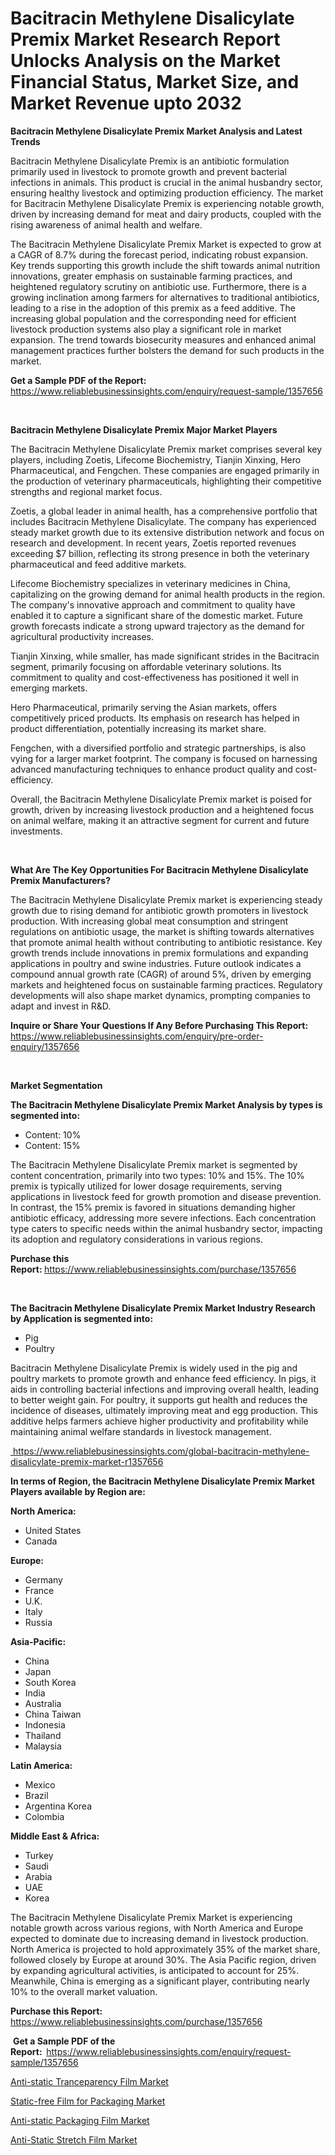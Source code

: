 <p><h1>Bacitracin Methylene Disalicylate Premix Market Research Report Unlocks Analysis on the Market Financial Status, Market Size, and Market Revenue upto 2032</h1></p><p><strong>Bacitracin Methylene Disalicylate Premix Market Analysis and Latest Trends</strong></p>
<p><p>Bacitracin Methylene Disalicylate Premix is an antibiotic formulation primarily used in livestock to promote growth and prevent bacterial infections in animals. This product is crucial in the animal husbandry sector, ensuring healthy livestock and optimizing production efficiency. The market for Bacitracin Methylene Disalicylate Premix is experiencing notable growth, driven by increasing demand for meat and dairy products, coupled with the rising awareness of animal health and welfare.</p><p>The Bacitracin Methylene Disalicylate Premix Market is expected to grow at a CAGR of 8.7% during the forecast period, indicating robust expansion. Key trends supporting this growth include the shift towards animal nutrition innovations, greater emphasis on sustainable farming practices, and heightened regulatory scrutiny on antibiotic use. Furthermore, there is a growing inclination among farmers for alternatives to traditional antibiotics, leading to a rise in the adoption of this premix as a feed additive. The increasing global population and the corresponding need for efficient livestock production systems also play a significant role in market expansion. The trend towards biosecurity measures and enhanced animal management practices further bolsters the demand for such products in the market.</p></p>
<p><strong>Get a Sample PDF of the Report:&nbsp;</strong> <a href="https://www.reliablebusinessinsights.com/enquiry/request-sample/1357656?utm_campaign=1847&utm_medium=2&utm_source=Github&utm_content=ia&utm_term=01022025&utm_id=bacitracin-methylene-disalicylate-premix">https://www.reliablebusinessinsights.com/enquiry/request-sample/1357656</a></p>
<p>&nbsp;</p>
<p><strong>Bacitracin Methylene Disalicylate Premix Major Market Players</strong></p>
<p><p>The Bacitracin Methylene Disalicylate Premix market comprises several key players, including Zoetis, Lifecome Biochemistry, Tianjin Xinxing, Hero Pharmaceutical, and Fengchen. These companies are engaged primarily in the production of veterinary pharmaceuticals, highlighting their competitive strengths and regional market focus.</p><p>Zoetis, a global leader in animal health, has a comprehensive portfolio that includes Bacitracin Methylene Disalicylate. The company has experienced steady market growth due to its extensive distribution network and focus on research and development. In recent years, Zoetis reported revenues exceeding $7 billion, reflecting its strong presence in both the veterinary pharmaceutical and feed additive markets.</p><p>Lifecome Biochemistry specializes in veterinary medicines in China, capitalizing on the growing demand for animal health products in the region. The company's innovative approach and commitment to quality have enabled it to capture a significant share of the domestic market. Future growth forecasts indicate a strong upward trajectory as the demand for agricultural productivity increases.</p><p>Tianjin Xinxing, while smaller, has made significant strides in the Bacitracin segment, primarily focusing on affordable veterinary solutions. Its commitment to quality and cost-effectiveness has positioned it well in emerging markets.</p><p>Hero Pharmaceutical, primarily serving the Asian markets, offers competitively priced products. Its emphasis on research has helped in product differentiation, potentially increasing its market share.</p><p>Fengchen, with a diversified portfolio and strategic partnerships, is also vying for a larger market footprint. The company is focused on harnessing advanced manufacturing techniques to enhance product quality and cost-efficiency.</p><p>Overall, the Bacitracin Methylene Disalicylate Premix market is poised for growth, driven by increasing livestock production and a heightened focus on animal welfare, making it an attractive segment for current and future investments.</p></p>
<p>&nbsp;</p>
<p><strong>What Are The Key Opportunities For Bacitracin Methylene Disalicylate Premix Manufacturers?</strong></p>
<p><p>The Bacitracin Methylene Disalicylate Premix market is experiencing steady growth due to rising demand for antibiotic growth promoters in livestock production. With increasing global meat consumption and stringent regulations on antibiotic usage, the market is shifting towards alternatives that promote animal health without contributing to antibiotic resistance. Key growth trends include innovations in premix formulations and expanding applications in poultry and swine industries. Future outlook indicates a compound annual growth rate (CAGR) of around 5%, driven by emerging markets and heightened focus on sustainable farming practices. Regulatory developments will also shape market dynamics, prompting companies to adapt and invest in R&D.</p></p>
<p><strong>Inquire or Share Your Questions If Any Before Purchasing This Report:</strong> <a href="https://www.reliablebusinessinsights.com/enquiry/pre-order-enquiry/1357656?utm_campaign=1847&utm_medium=2&utm_source=Github&utm_content=ia&utm_term=01022025&utm_id=bacitracin-methylene-disalicylate-premix">https://www.reliablebusinessinsights.com/enquiry/pre-order-enquiry/1357656</a></p>
<p>&nbsp;</p>
<p><strong>Market Segmentation</strong></p>
<p><strong>The Bacitracin Methylene Disalicylate Premix Market Analysis by types is segmented into:</strong></p>
<p><ul><li>Content: 10%</li><li>Content: 15%</li></ul></p>
<p><p>The Bacitracin Methylene Disalicylate Premix market is segmented by content concentration, primarily into two types: 10% and 15%. The 10% premix is typically utilized for lower dosage requirements, serving applications in livestock feed for growth promotion and disease prevention. In contrast, the 15% premix is favored in situations demanding higher antibiotic efficacy, addressing more severe infections. Each concentration type caters to specific needs within the animal husbandry sector, impacting its adoption and regulatory considerations in various regions.</p></p>
<p><strong>Purchase this Report:&nbsp;</strong><a href="https://www.reliablebusinessinsights.com/purchase/1357656?utm_campaign=1847&utm_medium=2&utm_source=Github&utm_content=ia&utm_term=01022025&utm_id=bacitracin-methylene-disalicylate-premix">https://www.reliablebusinessinsights.com/purchase/1357656</a></p>
<p>&nbsp;</p>
<p><strong>The Bacitracin Methylene Disalicylate Premix Market Industry Research by Application is segmented into:</strong></p>
<p><ul><li>Pig</li><li>Poultry</li></ul></p>
<p><p>Bacitracin Methylene Disalicylate Premix is widely used in the pig and poultry markets to promote growth and enhance feed efficiency. In pigs, it aids in controlling bacterial infections and improving overall health, leading to better weight gain. For poultry, it supports gut health and reduces the incidence of diseases, ultimately improving meat and egg production. This additive helps farmers achieve higher productivity and profitability while maintaining animal welfare standards in livestock management.</p></p>
<p><a href="https://www.reliablebusinessinsights.com/global-bacitracin-methylene-disalicylate-premix-market-r1357656?utm_campaign=1847&utm_medium=2&utm_source=Github&utm_content=ia&utm_term=01022025&utm_id=bacitracin-methylene-disalicylate-premix">&nbsp;https://www.reliablebusinessinsights.com/global-bacitracin-methylene-disalicylate-premix-market-r1357656</a></p>
<p><strong>In terms of Region, the Bacitracin Methylene Disalicylate Premix Market Players available by Region are:</strong></p>
<p>
    <p> <strong> North America: </strong>
        <ul>
            <li>United States</li>
            <li>Canada</li>
        </ul>
        </p> 
    <p> <strong> Europe: </strong>
        <ul>
            <li>Germany</li>
            <li>France</li>
            <li>U.K.</li>
            <li>Italy</li>
            <li>Russia</li>
        </ul>
        </p> 
    <p> <strong> Asia-Pacific: </strong>
        <ul>
            <li>China</li>
            <li>Japan</li>
            <li>South Korea</li>
            <li>India</li>
            <li>Australia</li>
            <li>China Taiwan</li>
            <li>Indonesia</li>
            <li>Thailand</li>
            <li>Malaysia</li>
        </ul>
        </p> 
    <p> <strong> Latin America: </strong>
        <ul>
            <li>Mexico</li>
            <li>Brazil</li>
            <li>Argentina Korea</li>
            <li>Colombia</li>
        </ul>
        </p> 
    <p> <strong> Middle East & Africa: </strong>
        <ul>
            <li>Turkey</li>
            <li>Saudi</li>
            <li>Arabia</li>
            <li>UAE</li>
            <li>Korea</li>
        </ul>
    </p>
    </p>
<p><p>The Bacitracin Methylene Disalicylate Premix Market is experiencing notable growth across various regions, with North America and Europe expected to dominate due to increasing demand in livestock production. North America is projected to hold approximately 35% of the market share, followed closely by Europe at around 30%. The Asia Pacific region, driven by expanding agricultural activities, is anticipated to account for 25%. Meanwhile, China is emerging as a significant player, contributing nearly 10% to the overall market valuation.</p></p>
<p><strong>Purchase this Report: </strong><a href="https://www.reliablebusinessinsights.com/purchase/1357656?utm_campaign=1847&utm_medium=2&utm_source=Github&utm_content=ia&utm_term=01022025&utm_id=bacitracin-methylene-disalicylate-premix">https://www.reliablebusinessinsights.com/purchase/1357656</a></p>
<p>&nbsp;<strong>Get a Sample PDF of the Report:&nbsp;&nbsp;</strong><a href="https://www.reliablebusinessinsights.com/enquiry/request-sample/1357656?utm_campaign=1847&utm_medium=2&utm_source=Github&utm_content=ia&utm_term=01022025&utm_id=bacitracin-methylene-disalicylate-premix">https://www.reliablebusinessinsights.com/enquiry/request-sample/1357656</a></p>
<p><strong></strong></p>
<p><p><a href="https://github.com/verikaahova/Market-Research-Report-List-1/blob/main/anti-static-tranceparency-film-market.md?utm_campaign=1847&utm_medium=2&utm_source=Github&utm_content=ia&utm_term=01022025&utm_id=bacitracin-methylene-disalicylate-premix">Anti-static Tranceparency Film Market</a></p><p><a href="https://github.com/ezahdyre/Market-Research-Report-List-1/blob/main/static-free-film-for-packaging-market.md?utm_campaign=1847&utm_medium=2&utm_source=Github&utm_content=ia&utm_term=01022025&utm_id=bacitracin-methylene-disalicylate-premix">Static-free Film for Packaging Market</a></p><p><a href="https://github.com/kaqiewan/Market-Research-Report-List-1/blob/main/anti-static-packaging-film-market.md?utm_campaign=1847&utm_medium=2&utm_source=Github&utm_content=ia&utm_term=01022025&utm_id=bacitracin-methylene-disalicylate-premix">Anti-static Packaging Film Market</a></p><p><a href="https://github.com/taxyevgwlle/Market-Research-Report-List-1/blob/main/anti-static-stretch-film-market.md?utm_campaign=1847&utm_medium=2&utm_source=Github&utm_content=ia&utm_term=01022025&utm_id=bacitracin-methylene-disalicylate-premix">Anti-Static Stretch Film Market</a></p></p>
